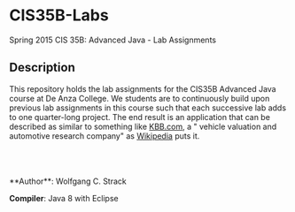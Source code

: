 # CIS35B-Labs
Spring 2015 CIS 35B: Advanced Java - Lab Assignments
## Description
This repository holds the lab assignments for the CIS35B Advanced Java course at De Anza College. We students are to continuously build upon previous lab assignments in this course such that each successive lab adds to one quarter-long project. The end result is an application that can be described as similar to something like <a href="http://www.kbb.com/">KBB.com</a>, a " vehicle valuation and automotive research company" as <a href="http://en.wikipedia.org/wiki/Kelley_Blue_Book">Wikipedia</a> puts it.

<br>
<br>
<br>
**Author**: Wolfgang C. Strack

**Compiler**: Java 8 with Eclipse
